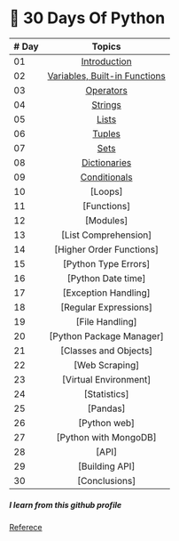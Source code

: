 # 🐍 30 Days Of Python

|# Day | Topics                                                    |
|------|:---------------------------------------------------------:|
| 01  |  [Introduction](https://github.com/abhinavomanakuttan/Data-Science/tree/main/30_Days_Basic_Python/Day_01_Introduction)
| 02  |  [Variables, Built-in Functions](https://github.com/abhinavomanakuttan/Data-Science/tree/main/30_Days_Basic_Python/Day_02_Variables_builtin_functions/Built_in_functions)
| 03  |  [Operators](https://github.com/abhinavomanakuttan/Data-Science/tree/main/30_Days_Basic_Python/Day_03_Operators)
| 04  |  [Strings](https://github.com/abhinavomanakuttan/Data-Science/tree/main/30_Days_Basic_Python/Day_04_Strings)
| 05  |  [Lists](https://github.com/abhinavomanakuttan/Data-Science/tree/main/30_Days_Basic_Python/Day_05_lists)
| 06  |  [Tuples](https://github.com/abhinavomanakuttan/Data-Science/tree/main/30_Days_Basic_Python/Day_06_Tuples)
| 07  |  [Sets](https://github.com/abhinavomanakuttan/Data-Science/tree/main/30_Days_Basic_Python/Day_07_sets)
| 08  |  [Dictionaries](https://github.com/abhinavomanakuttan/Data-Science/tree/main/30_Days_Basic_Python/Day_08_Dictionaries)
| 09  |  [Conditionals](https://github.com/abhinavomanakuttan/Data-Science/tree/main/30_Days_Basic_Python/Day_09_Conditionals)
| 10  |  [Loops]
| 11  |  [Functions]
| 12  |  [Modules]
| 13  |  [List Comprehension]
| 14  |  [Higher Order Functions]
| 15  |  [Python Type Errors]
| 16  |  [Python Date time]
| 17  |  [Exception Handling]
| 18  |  [Regular Expressions]
| 19  |  [File Handling]
| 20  |  [Python Package Manager]
| 21  |  [Classes and Objects]
| 22  |  [Web Scraping]
| 23  |  [Virtual Environment]
| 24  |  [Statistics]
| 25  |  [Pandas]
| 26  |  [Python web]
| 27  |  [Python with MongoDB]
| 28  |  [API]
| 29  |  [Building API]
| 30  |  [Conclusions]

<h5>  I learn from this github profile </h5>

  [Referece](https://github.com/Asabeneh/30-Days-Of-Python)
